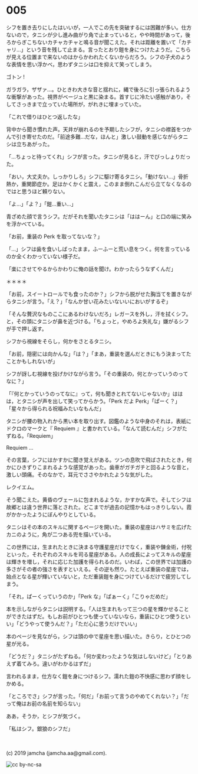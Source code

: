 

# 005

シフを置き去りにしたはいいが，一人でこの先を突破するには困難が多い。仕方ないので，タニシが少し進み曲がり角で止まっていると，やや時間があって，後ろからぎこちないカチャカチャと鳴る音が聞こえた。それは距離を置いて「カチャリ…」という音を残して止まる。言ったとおり鎧を身につけたようだ。こちらが見える位置まで来ないのはからかわれたくないからだろう。シフの子犬のような表情を思い浮かべ，思わずタニシは口を抑えて笑ってしまう。

ゴトン !

ガラガラ，ザザァ…。ひときわ大きな音と揺れに，縄で後ろに引っ張られるような衝撃があった。視界がベージュと黒に染まる。首すじに冷たい感触があり，そしてさっきまで立っていた場所が，がれきに埋まっていた。

「これで借りはひとつ返したな」

背中から聞き慣れた声。天井が崩れるのを予期したシフが，タニシの襟首をつかんで引き寄せたのだ。「前途多難…だな，ほんと」激しい鼓動を感じながらタニシは立ちあがった。

「…ちょっと待ってくれ」シフが言った。タニシが見ると，汗でびっしょりだった。

「おい，大丈夫か。しっかりしろ」シフに駆け寄るタニシ。「動けない…」骨折熱か，重関節症か。足はかくかくと震え，このまま倒れこんだら立てなくなるのではと思うほど頼りない。

「よ…」「よ？」「鎧…重い…」

青ざめた顔で言うシフ。だがそれを聞いたタニシは「ははーん」と口の端に笑みを浮かべている。

「お前，重装の Perk を取ってないな？」

「…」シフは歯を食いしばったまま，ふーふーと荒い息をつく。何を言っているのか全くわかっていない様子だ。

「楽にさせてやるからかわりに俺の話を聞け。わかったらうなずくんだ」

＊＊＊＊

「お前，スイートロールでも食ったのか？」シフから脱がせた胸当てを置きながらタニシが言う。「え？」「なんか甘い花みたいないいにおいがするぞ」

「そんな贅沢なものここにあるわけないだろ」レガースを外し，汗を拭くシフ。と，その頭にタニシが鼻を近づける。「ちょっと，やめろよ失礼な」嫌がるシフが手で押し返す。

シフから視線をそらし，何かをさとるタニシ。

「お前，隠密には向かんな」「は？」「まあ，重装を選んだときにもう決まってたことかもしれないが」

シフが訝しむ視線を投げかけながら言う。「その重装の，何とかっていうのってなに？」

「『何とかっていうのってなに』って，何も聞きとれてないじゃないか」ははは，とタニシが声を出して笑ってからかう。「Perk だよ Perk」「ぱーく？」「星々から得られる祝福みたいなもんだ」

タニシが腰の物入れから黒い本を取り出す。図鑑のような中身のそれは，表紙にドクロのマークと『 Requiem 』と書かれている。「なんて読むんだ」シフがたずねる。「Requiem」

Requiem …

その言葉，シフにはかすかに聞き覚えがある。ツンの息吹で飛ばされたとき，何かにひきずりこまれるような感覚があった。歯車がガチガチと回るような音と，激しい頭痛。そのなかで，耳元でささやかれたような気がした。

レクイエム。

そう聞こえた。黄昏のヴェールに包まれるような，かすかな声で。そしてシフは故郷とは違う世界に落とされた。どこまでが過去の記憶かもはっきりしない。霞がかかったようにぼんやりとしている。

タニシはその本のスキルに関するページを開いた。重装の星座はハサミを広げたカニのように，角が二つある兜を描いている。

この世界には，生まれたときに決まる守護星座だけでなく，重装や錬金術，付呪といった，それぞれのスキルを司る星座がある。人の成長によってスキルの星座は輝きを増し，それに応じた加護を得られるのだ。いわば，この世界では加護の多さがその者の強さを表すといえる。その逆も然り。たとえば重装の星座では，始点となる星が輝いていないと，ただ重装鎧を身につけているだけで疲労してしまう。  

「それ，ぱーくっていうのか」「Perk な」「ぱぁーく」「こりゃだめだ」

本を示しながらタニシは説明する。「人は生まれもって三つの星を輝かせることができたはずだ。もしお前がひとつも使っていないなら，重装にひとつ使うといい」「どうやって使うんだ？」「ただ心に思うだけでいい」

本のページを見ながら，シフは頭の中で星座を思い描いた。きらり，とひとつの星が光る。

「どうだ？」タニシがたずねる。「何か変わったような気はしないけど」「とりあえず着てみろ。違いがわかるはずだ」

言われるまま，仕方なく鎧を身につけるシフ。濡れた鎧の不快感に思わず顔をしかめる。

「ところでさ」シフが言った。「何だ」「お前って言うのやめてくれない？」「だって俺はお前の名前を知らない」

ああ，そうか，とシフが気づく。

「私はシフ。銀狼のシフだ」

<br>
<br>
(c) 2019 jamcha (jamcha.aa@gmail.com).

![cc by-nc-sa](https://i.creativecommons.org/l/by-nc-sa/4.0/88x31.png)

